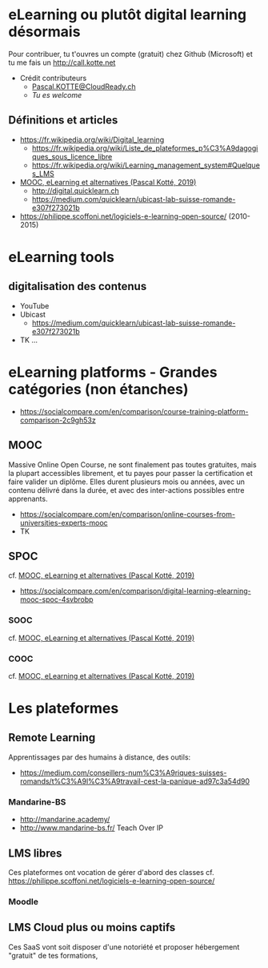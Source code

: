 # eLearning ou plutôt digital learning désormais
Pour contribuer, tu t'ouvres un compte (gratuit) chez Github (Microsoft) et tu me fais un http://call.kotte.net
* Crédit contributeurs
  * Pascal.KOTTE@CloudReady.ch
  * _Tu es welcome_

## Définitions et articles
* https://fr.wikipedia.org/wiki/Digital_learning
  * https://fr.wikipedia.org/wiki/Liste_de_plateformes_p%C3%A9dagogiques_sous_licence_libre
  * https://fr.wikipedia.org/wiki/Learning_management_system#Quelques_LMS
* [MOOC, eLearning et alternatives (Pascal Kotté, 2019)](https://medium.com/quicklearn/mooc-elearning-et-alternatives-a2cab1399fe0)
  * http://digital.quicklearn.ch
  * https://medium.com/quicklearn/ubicast-lab-suisse-romande-e307f273021b
* https://philippe.scoffoni.net/logiciels-e-learning-open-source/ (2010-2015)

# eLearning tools
## digitalisation des contenus
* YouTube
* Ubicast
  * https://medium.com/quicklearn/ubicast-lab-suisse-romande-e307f273021b
* TK ...

# eLearning platforms - Grandes catégories (non étanches)
* https://socialcompare.com/en/comparison/course-training-platform-comparison-2c9gh53z
## MOOC
Massive Online Open Course, ne sont finalement pas toutes gratuites, mais la plupart accessibles librement, et tu payes pour passer la certification et faire valider un diplôme. Elles durent plusieurs mois ou années, avec un contenu délivré dans la durée, et avec des inter-actions possibles entre apprenants.
* https://socialcompare.com/en/comparison/online-courses-from-universities-experts-mooc
* TK

## SPOC
cf. [MOOC, eLearning et alternatives (Pascal Kotté, 2019)](https://medium.com/quicklearn/mooc-elearning-et-alternatives-a2cab1399fe0)
* https://socialcompare.com/en/comparison/digital-learning-elearning-mooc-spoc-4svbrobp

### SOOC
cf. [MOOC, eLearning et alternatives (Pascal Kotté, 2019)](https://medium.com/quicklearn/mooc-elearning-et-alternatives-a2cab1399fe0)

### COOC
cf. [MOOC, eLearning et alternatives (Pascal Kotté, 2019)](https://medium.com/quicklearn/mooc-elearning-et-alternatives-a2cab1399fe0)

# Les plateformes
## Remote Learning
Apprentissages par des humains à distance, des outils:
* https://medium.com/conseillers-num%C3%A9riques-suisses-romands/t%C3%A9l%C3%A9travail-cest-la-panique-ad97c3a54d90

### Mandarine-BS
* http://mandarine.academy/
* http://www.mandarine-bs.fr/ Teach Over IP

## LMS libres
Ces plateformes ont vocation de gérer d'abord des classes
cf. https://philippe.scoffoni.net/logiciels-e-learning-open-source/

### Moodle

## LMS Cloud plus ou moins captifs
Ces SaaS vont soit disposer d'une notoriété et proposer hébergement "gratuit" de tes formations, 
